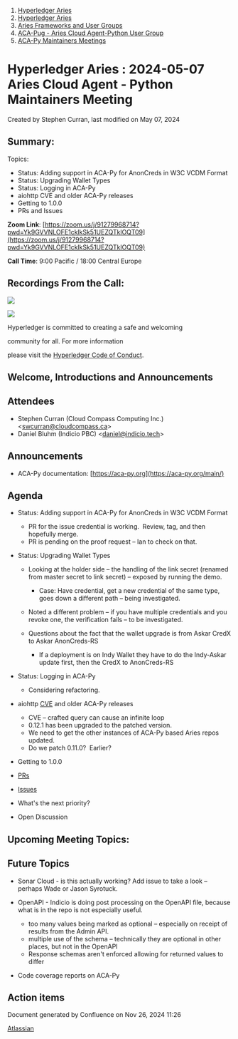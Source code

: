1. [Hyperledger Aries](index.html)
2. [Hyperledger Aries](Hyperledger-Aries_18481154.html)
3. [Aries Frameworks and User Groups](Aries-Frameworks-and-User-Groups_18481290.html)
4. [ACA-Pug - Aries Cloud Agent-Python User Group](ACA-Pug---Aries-Cloud-Agent-Python-User-Group_18484248.html)
5. [ACA-Py Maintainers Meetings](ACA-Py-Maintainers-Meetings_18506202.html)

# Hyperledger Aries : 2024-05-07 Aries Cloud Agent - Python Maintainers Meeting

Created by Stephen Curran, last modified on May 07, 2024

## Summary:

Topics:

- Status: Adding support in ACA-Py for AnonCreds in W3C VCDM Format
- Status: Upgrading Wallet Types
- Status: Logging in ACA-Py
- aiohttp CVE and older ACA-Py releases
- Getting to 1.0.0
- PRs and Issues

**Zoom Link**: [https://zoom.us/j/91279968714?pwd=Yk9GVVNLOFE1cklkSk51UEZQTklOQT09](https://zoom.us/j/91279968714?pwd=Yk9GVVNLOFE1cklkSk51UEZQTklOQT09)

**Call Time**: 9:00 Pacific / 18:00 Central Europe

## Recordings From the Call:

![](https://wiki.hyperledger.org/download/attachments/29034696/Antitrustnotice.png?version=1&modificationDate=1581695654000&api=v2)

![](https://wiki.hyperledger.org/download/attachments/2392771/welcome.png?version=2&modificationDate=1572450107000&api=v2)

Hyperledger is committed to creating a safe and welcoming

community for all. For more information

please visit the [Hyperledger Code of Conduct](https://lf-hyperledger.atlassian.net/wiki/display/HYP/Hyperledger+Code+of+Conduct).

## Welcome, Introductions and Announcements

## Attendees

- Stephen Curran (Cloud Compass Computing Inc.) &lt;swcurran@cloudcompass.ca&gt;
- Daniel Bluhm (Indicio PBC) &lt;daniel@indicio.tech&gt;

## Announcements

- ACA-Py documentation: [https://aca-py.org](https://aca-py.org/main/)

## Agenda

- Status: Adding support in ACA-Py for AnonCreds in W3C VCDM Format
  
  - PR for the issue credential is working.  Review, tag, and then hopefully merge.
  - PR is pending on the proof request – Ian to check on that.
- Status: Upgrading Wallet Types
  
  - Looking at the holder side – the handling of the link secret (renamed from master secret to link secret) – exposed by running the demo.
    
    - Case: Have credential, get a new credential of the same type, goes down a different path – being investigated.
  - Noted a different problem – if you have multiple credentials and you revoke one, the verification fails – to be investigated.
  - Questions about the fact that the wallet upgrade is from Askar CredX to Askar AnonCreds-RS
    
    - If a deployment is on Indy Wallet they have to do the Indy-Askar update first, then the CredX to AnonCreds-RS
- Status: Logging in ACA-Py
  
  - Considering refactoring.
- aiohttp [CVE](https://github.com/advisories/GHSA-5m98-qgg9-wh84) and older ACA-Py releases
  
  - CVE – crafted query can cause an infinite loop
  - 0.12.1 has been upgraded to the patched version.
  - We need to get the other instances of ACA-Py based Aries repos updated.
  - Do we patch 0.11.0?  Earlier?
- Getting to 1.0.0
- [PRs](https://github.com/hyperledger/aries-cloudagent-python/pulls)
- [Issues](https://github.com/hyperledger/aries-cloudagent-python/issues)
- What's the next priority?
- Open Discussion

## Upcoming Meeting Topics:

## Future Topics

- Sonar Cloud - is this actually working? Add issue to take a look – perhaps Wade or Jason Syrotuck.
- OpenAPI - Indicio is doing post processing on the OpenAPI file, because what is in the repo is not especially useful.
  
  - too many values being marked as optional – especially on receipt of results from the Admin API.
  - multiple use of the schema – technically they are optional in other places, but not in the OpenAPI
  - Response schemas aren't enforced allowing for returned values to differ
- Code coverage reports on ACA-Py

## Action items

Document generated by Confluence on Nov 26, 2024 11:26

[Atlassian](http://www.atlassian.com/)
